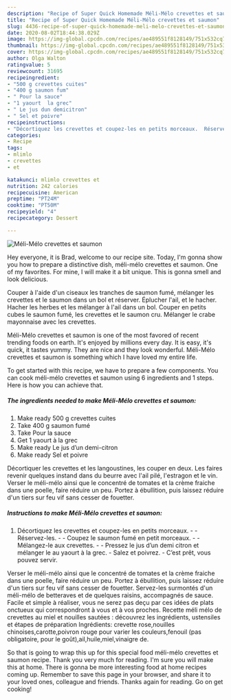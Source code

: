 ```yaml
---
description: "Recipe of Super Quick Homemade Méli-Mélo crevettes et saumon"
title: "Recipe of Super Quick Homemade Méli-Mélo crevettes et saumon"
slug: 4436-recipe-of-super-quick-homemade-meli-melo-crevettes-et-saumon
date: 2020-08-02T18:44:38.029Z
image: https://img-global.cpcdn.com/recipes/ae489551f8128149/751x532cq70/meli-melo-crevettes-et-saumon-photo-principale-de-la-recette.jpg
thumbnail: https://img-global.cpcdn.com/recipes/ae489551f8128149/751x532cq70/meli-melo-crevettes-et-saumon-photo-principale-de-la-recette.jpg
cover: https://img-global.cpcdn.com/recipes/ae489551f8128149/751x532cq70/meli-melo-crevettes-et-saumon-photo-principale-de-la-recette.jpg
author: Olga Walton
ratingvalue: 5
reviewcount: 31695
recipeingredient:
- "500 g crevettes cuites"
- "400 g saumon fum"
- " Pour la sauce"
- "1 yaourt  la grec"
- " Le jus dun demicitron"
- " Sel et poivre"
recipeinstructions:
- "Décortiquez les crevettes et coupez-les en petits morceaux.  Réservez-les.  Coupez le saumon fumé en petit morceaux.  Mélangez-le aux crevettes.  Pressez le jus d’un demi citron et mélanger le au yaourt à la grec. Salez et poivrez. C’est prêt, vous pouvez servir."
categories:
- Recipe
tags:
- mlimlo
- crevettes
- et

katakunci: mlimlo crevettes et 
nutrition: 242 calories
recipecuisine: American
preptime: "PT24M"
cooktime: "PT50M"
recipeyield: "4"
recipecategory: Dessert

---
```



![Méli-Mélo crevettes et saumon](https://img-global.cpcdn.com/recipes/ae489551f8128149/751x532cq70/meli-melo-crevettes-et-saumon-photo-principale-de-la-recette.jpg)

Hey everyone, it is Brad, welcome to our recipe site. Today, I'm gonna show you how to prepare a distinctive dish, méli-mélo crevettes et saumon. One of my favorites. For mine, I will make it a bit unique. This is gonna smell and look delicious.

Couper à l&#39;aide d&#39;un ciseaux les tranches de saumon fumé, mélanger les crevettes et le saumon dans un bol et réserver. Éplucher l&#39;ail, et le hacher. Hacher les herbes et les mélanger à l&#39;ail dans un bol. Couper en petits cubes le saumon fumé, les crevettes et le saumon cru. Mélanger le crabe mayonnaise avec les crevettes.

Méli-Mélo crevettes et saumon is one of the most favored of recent trending foods on earth. It's enjoyed by millions every day. It is easy, it's quick, it tastes yummy. They are nice and they look wonderful. Méli-Mélo crevettes et saumon is something which I have loved my entire life.


To get started with this recipe, we have to prepare a few components. You can cook méli-mélo crevettes et saumon using 6 ingredients and 1 steps. Here is how you can achieve that.

<!--inarticleads1-->

##### The ingredients needed to make Méli-Mélo crevettes et saumon:

1. Make ready 500 g crevettes cuites
1. Take 400 g saumon fumé
1. Take  Pour la sauce
1. Get 1 yaourt à la grec
1. Make ready  Le jus d’un demi-citron
1. Make ready  Sel et poivre


Décortiquer les crevettes et les langoustines, les couper en deux. Les faires revenir quelques instand dans du beurre avec l&#39;ail pilé, l&#39;estragon et le vin. Verser le méli-mélo ainsi que le concentré de tomates et la crème fraiche dans une poelle, faire réduire un peu. Portez à ébullition, puis laissez réduire d&#39;un tiers sur feu vif sans cesser de fouetter. 

<!--inarticleads2-->

##### Instructions to make Méli-Mélo crevettes et saumon:

1. Décortiquez les crevettes et coupez-les en petits morceaux. -  - Réservez-les. -  - Coupez le saumon fumé en petit morceaux. -  - Mélangez-le aux crevettes. -  - Pressez le jus d’un demi citron et mélanger le au yaourt à la grec. - Salez et poivrez. - C’est prêt, vous pouvez servir.


Verser le méli-mélo ainsi que le concentré de tomates et la crème fraiche dans une poelle, faire réduire un peu. Portez à ébullition, puis laissez réduire d&#39;un tiers sur feu vif sans cesser de fouetter. Servez-les surmontés d&#39;un méli-mélo de betteraves et de quelques raisins, accompagnés de sauce. Facile et simple à réaliser, vous ne serez pas deçu par ces idées de plats onctueux qui correspondront à vous et à vos proches. Recette méli mélo de crevettes au miel et nouilles sautées : découvrez les ingrédients, ustensiles et étapes de préparation Ingrédients: crevette rose,nouilles chinoises,carotte,poivron rouge pour varier les couleurs,fenouil (pas obligatoire, pour le goût),ail,huile,miel,vinaigre de. 

So that is going to wrap this up for this special food méli-mélo crevettes et saumon recipe. Thank you very much for reading. I'm sure you will make this at home. There is gonna be more interesting food at home recipes coming up. Remember to save this page in your browser, and share it to your loved ones, colleague and friends. Thanks again for reading. Go on get cooking!
